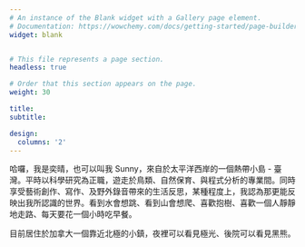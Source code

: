 ```yaml
---
# An instance of the Blank widget with a Gallery page element.
# Documentation: https://wowchemy.com/docs/getting-started/page-builder/
widget: blank


# This file represents a page section.
headless: true

# Order that this section appears on the page.
weight: 30

title: 
subtitle:

design:
  columns: '2'
---
```


哈囉，我是奕晴，也可以叫我 Sunny，來自於太平洋西岸的一個熱帶小島 - 臺灣。平時以科學研究為正職，遊走於鳥類、自然保育、與程式分析的專業間。同時享受藝術創作、寫作、及野外錄音帶來的生活反思，某種程度上，我認為那更能反映出我所認識的世界。看到水會想跳、看到山會想爬、喜歡抱樹、喜歡一個人靜靜地走路、每天要花一個小時吃早餐。

目前居住於加拿大一個靠近北極的小鎮，夜裡可以看見極光、後院可以看見黑熊。
